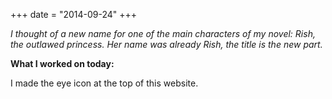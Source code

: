 +++
date = "2014-09-24"
+++

*I thought of a new name for one of the main characters of my novel: Rish, the outlawed princess. Her name was already Rish, the title is the new part.*

**What I worked on today:** 

I made the eye icon at the top of this website.
